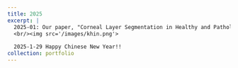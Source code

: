 ```yaml
---
title: 2025
excerpt: |
  2025-01: Our paper, "Corneal Layer Segmentation in Healthy and Pathological Eyes:A Joint Super-Resolution Generative Adversarial Network and Adaptive Graph Theory Approach3", has been published on TVST! Congrats to Khin for her paper publication with us. 
  <br/><img src='/images/khin.png'>
  
  2025-1-29 Happy Chinese New Year!!
collection: portfolio
---
```

